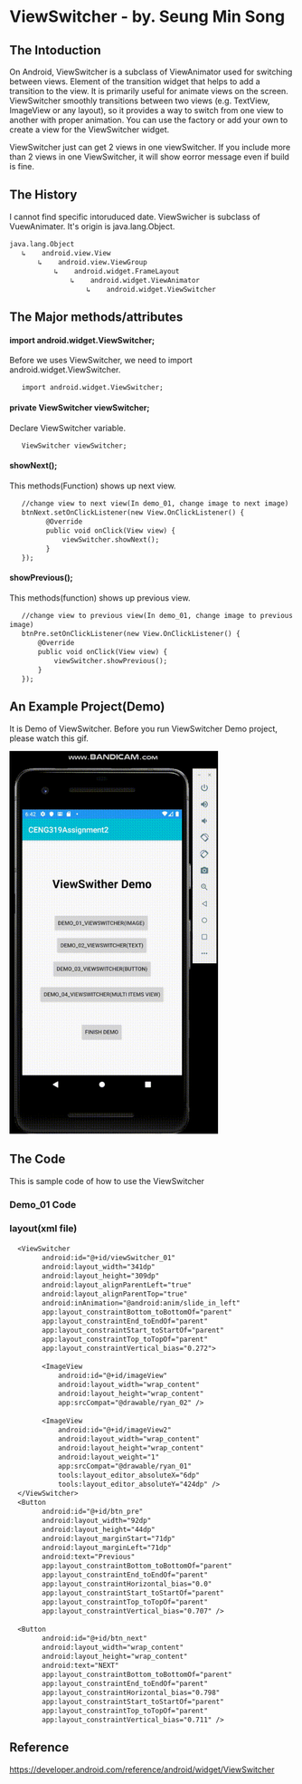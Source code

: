 
# ViewSwitcher - by. Seung Min Song
## The Intoduction

On Android, ViewSwitcher is a subclass of ViewAnimator used for switching between views. Element of the transition widget that helps to add a transition to the view. It is primarily useful for animate views on the screen. ViewSwitcher smoothly transitions between two views (e.g. TextView, ImageView or any layout), so it provides a way to switch from one view to another with proper animation. You can use the factory or add your own to create a view for the ViewSwitcher widget.

ViewSwitcher just can get 2 views in one viewSwitcher. If you include more than 2 views in one ViewSwitcher, it will show eorror message even if build is fine.

## The History

I cannot find specific intoruduced date.
ViewSwicher is subclass of VuewAnimater. It's origin is java.lang.Object.

```
java.lang.Object
   ↳	android.view.View
 	   ↳	android.view.ViewGroup
 	 	   ↳	android.widget.FrameLayout
 	 	 	   ↳	android.widget.ViewAnimator
 	 	 	 	   ↳	android.widget.ViewSwitcher
```

## The Major methods/attributes

<h4>import android.widget.ViewSwitcher;</h4>
Before we uses ViewSwitcher, we need to import android.widget.ViewSwitcher.

```
   import android.widget.ViewSwitcher;
```

<h4>private ViewSwitcher viewSwitcher;</h4>
Declare ViewSwitcher variable.

```
   ViewSwitcher viewSwitcher;
```

<h4>showNext();</h4>
This methods(Function) shows up next view. 

```
   //change view to next view(In demo_01, change image to next image)
   btnNext.setOnClickListener(new View.OnClickListener() {
         @Override
         public void onClick(View view) {
             viewSwitcher.showNext();
         }
   });
```

<h4>showPrevious();</h4>
This methods(function) shows up previous view.

```
   //change view to previous view(In demo_01, change image to previous image)
   btnPre.setOnClickListener(new View.OnClickListener() {
       @Override
       public void onClick(View view) {
           viewSwitcher.showPrevious();
       }
   });
```

## An Example Project(Demo)
It is Demo of ViewSwitcher. Before you run ViewSwitcher Demo project, please watch this gif.

![gif demo](https://github.com/SeungMin-Song/CENG319A2/blob/master/ForREADME.md/ViewSwitcher_Demo.gif)
  
## The Code
This is sample code of how to use the ViewSwitcher
### Demo_01 Code
<h3>layout(xml file)</h3>

```
  <ViewSwitcher
        android:id="@+id/viewSwitcher_01"
        android:layout_width="341dp"
        android:layout_height="309dp"
        android:layout_alignParentLeft="true"
        android:layout_alignParentTop="true"
        android:inAnimation="@android:anim/slide_in_left"
        app:layout_constraintBottom_toBottomOf="parent"
        app:layout_constraintEnd_toEndOf="parent"
        app:layout_constraintStart_toStartOf="parent"
        app:layout_constraintTop_toTopOf="parent"
        app:layout_constraintVertical_bias="0.272">

        <ImageView
            android:id="@+id/imageView"
            android:layout_width="wrap_content"
            android:layout_height="wrap_content"
            app:srcCompat="@drawable/ryan_02" />

        <ImageView
            android:id="@+id/imageView2"
            android:layout_width="wrap_content"
            android:layout_height="wrap_content"
            android:layout_weight="1"
            app:srcCompat="@drawable/ryan_01"
            tools:layout_editor_absoluteX="6dp"
            tools:layout_editor_absoluteY="424dp" />
  </ViewSwitcher>
  <Button
        android:id="@+id/btn_pre"
        android:layout_width="92dp"
        android:layout_height="44dp"
        android:layout_marginStart="71dp"
        android:layout_marginLeft="71dp"
        android:text="Previous"
        app:layout_constraintBottom_toBottomOf="parent"
        app:layout_constraintEnd_toEndOf="parent"
        app:layout_constraintHorizontal_bias="0.0"
        app:layout_constraintStart_toStartOf="parent"
        app:layout_constraintTop_toTopOf="parent"
        app:layout_constraintVertical_bias="0.707" />

  <Button
        android:id="@+id/btn_next"
        android:layout_width="wrap_content"
        android:layout_height="wrap_content"
        android:text="NEXT"
        app:layout_constraintBottom_toBottomOf="parent"
        app:layout_constraintEnd_toEndOf="parent"
        app:layout_constraintHorizontal_bias="0.798"
        app:layout_constraintStart_toStartOf="parent"
        app:layout_constraintTop_toTopOf="parent"
        app:layout_constraintVertical_bias="0.711" />
```

## Reference
https://developer.android.com/reference/android/widget/ViewSwitcher
